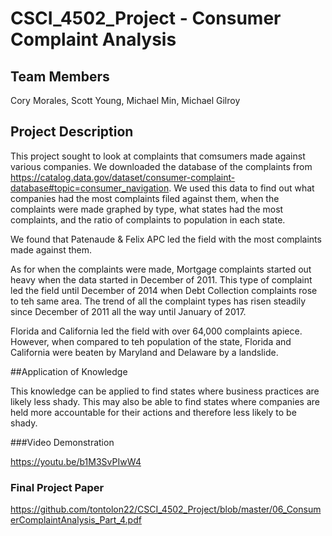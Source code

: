 # CSCI_4502_Project - Consumer Complaint Analysis

## Team Members

Cory Morales, Scott Young, Michael Min, Michael Gilroy

## Project Description

This project sought to look at complaints that comsumers made against various companies. We downloaded the database of the complaints from https://catalog.data.gov/dataset/consumer-complaint-database#topic=consumer_navigation. We used this data to find out what companies had the most complaints filed against them, when the complaints were made graphed by type, what states had the most complaints, and the ratio of complaints to population in each state.

We found that Patenaude & Felix APC led the field with the most complaints made against them. 

As for when the complaints were made, Mortgage complaints started out heavy when the data started in December of 2011. This type of complaint led the field until December of 2014 when Debt Collection complaints rose to teh same area. The trend of all the complaint types has risen steadily since December of 2011 all the way until January of 2017.

Florida and California led the field with over 64,000 complaints apiece. However, when compared to teh population of the state, Florida and California were beaten by Maryland and Delaware by a landslide.

##Application of Knowledge

This knowledge can be applied to find states where business practices are likely less shady. This may also be able to find states where companies are held more accountable for their actions and therefore less likely to be shady.

###Video Demonstration

https://youtu.be/b1M3SvPIwW4

### Final Project Paper

https://github.com/tontolon22/CSCI_4502_Project/blob/master/06_ConsumerComplaintAnalysis_Part_4.pdf
